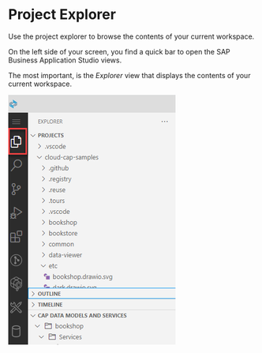 <!-- loio780ba0f7049248c782de1f7f66b8b391 -->

# Project Explorer

Use the project explorer to browse the contents of your current workspace.

On the left side of your screen, you find a quick bar to open the SAP Business Application Studio views.

The most important, is the *Explorer* view that displays the contents of your current workspace.

![project explorer view](images/Project_Explorer_f95bf3b.png)

